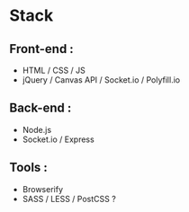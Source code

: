 # Stack

## Front-end :
- HTML / CSS / JS
- jQuery / Canvas API / Socket.io / Polyfill.io

## Back-end :
- Node.js
- Socket.io / Express

## Tools :
- Browserify
- SASS / LESS / PostCSS ?